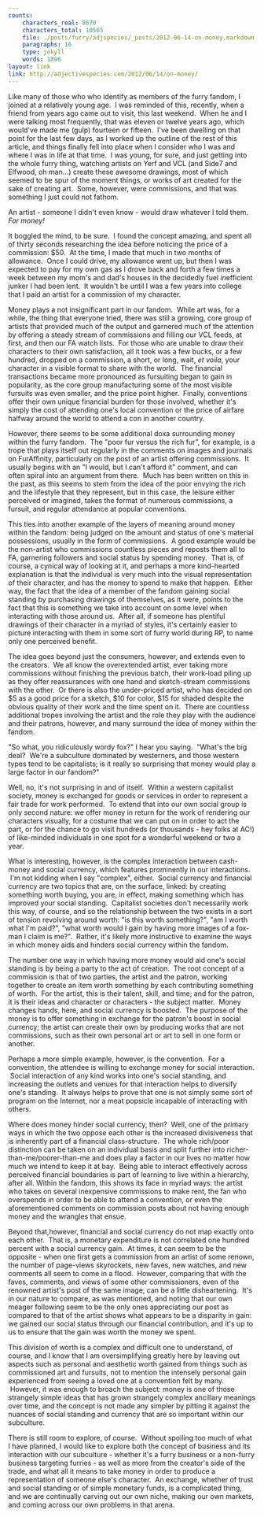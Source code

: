 ```yaml
---
counts:
    characters_real: 8670
    characters_total: 10565
    file: ./posts/furry/adjspecies/_posts/2012-06-14-on-money.markdown
    paragraphs: 16
    type: jekyll
    words: 1896
layout: link
link: http://adjectivespecies.com/2012/06/14/on-money/
---
```


Like many of those who who identify as members of the furry fandom, I joined at
a relatively young age.  I was reminded of this, recently, when a friend from
years ago came out to visit, this last weekend.  When he and I were talking most
frequently, that was eleven or twelve years ago, which would've made me (gulp)
fourteen or fifteen.  I've been dwelling on that point for the last few days, as
I worked up the outline of the rest of this article, and things finally fell
into place when I consider who I was and where I was in life at that time.  I
was young, for sure, and just getting into the whole furry thing, watching
artists on Yerf and VCL (and Side7 and Elfwood, oh man...) create these awesome
drawings, most of which seemed to be spur of the moment things, or works of art
created for the sake of creating art.  Some, however, were commissions, and that
was something I just could not fathom.

An artist - someone I didn't even know - would draw whatever I told them. *For
money!*<!--more-->

It boggled the mind, to be sure.  I found the concept amazing, and spent all of
thirty seconds researching the idea before noticing the price of a commission:
$50.  At the time, I made that much in two months of allowance.  Once I could
drive, my allowance went up, but then I was expected to pay for my own gas as I
drove back and forth a few times a week between my mom's and dad's houses in the
decidedly fuel *in*efficient junker I had been lent.  It wouldn't be until I was
a few years into college that I paid an artist for a commission of my character.

Money plays a not insignificant part in our fandom.  While art was, for a while,
the thing that everyone tried, there was still a growing, core group of artists
that provided much of the output and garnered much of the attention by offering
a steady stream of commissions and filling our VCL feeds, at first, and then our
FA watch lists.  For those who are unable to draw their characters to their own
satisfaction, all it took was a few bucks, or a few hundred, dropped on a
commission, a short, or long, wait, *et voila*, your character in a visible
format to share with the world.  The financial transactions became more
pronounced as fursuiting began to gain in popularity, as the core group
manufacturing some of the most visible fursuits was even smaller, and the price
point higher.  Finally, conventions offer their own unique financial burden for
those involved, whether it's simply the cost of attending one's local convention
or the price of airfare halfway around the world to attend a con in another
country.

However, there seems to be some additional doxa surrounding money within the
furry fandom.  The "poor fur versus the rich fur", for example, is a trope that
plays itself out regularly in the comments on images and journals on
FurAffinity, particularly on the post of an artist offering commissions.  It
usually begins with an "I would, but I can't afford it" comment, and can often
spiral into an argument from there.  Much has been written on this in the past,
as this seems to stem from the idea of the poor envying the rich and the
lifestyle that they represent, but in this case, the leisure either perceived or
imagined, takes the format of numerous commissions, a fursuit, and regular
attendance at popular conventions.

This ties into another example of the layers of meaning around money within the
fandom: being judged on the amount and status of one's material possessions,
usually in the form of commissions.  A good example would be the non-artist who
commissions countless pieces and reposts them all to FA, garnering followers and
social status by spending money.  That is, of course, a cynical way of looking
at it, and perhaps a more kind-hearted explanation is that the individual is
very much into the visual representation of their character, and has the money
to spend to make that happen.  Either way, the fact that the idea of a member of
the fandom gaining social standing by purchasing drawings of themselves, as it
were, points to the fact that this is something we take into account on some
level when interacting with those around us.  After all, if someone has
plentiful drawings of their character in a myriad of styles, it's certainly
easier to picture interacting with them in some sort of furry world during RP,
to name only one perceived benefit.

The idea goes beyond just the consumers, however, and extends even to the
creators.  We all know the overextended artist, ever taking more commissions
without finishing the previous batch, their work-load piling up as they offer
reassurances with one hand and sketch-stream commissions with the other.  Or
there is also the under-priced artist, who has decided on $5 as a good price for
a sketch, $10 for color, $15 for shaded despite the obvious quality of their
work and the time spent on it.  There are countless additional tropes involving
the artist and the role they play with the audience and their patrons, however,
and many surround the idea of money within the fandom.

"So what, you ridiculously wordy fox?" I hear you saying.  "What's the big deal?
 We're a subculture dominated by westerners, and those western types tend to be
capitalists; is it really so surprising that money would play a large factor in
our fandom?"

Well, no, it's not surprising in and of itself.  Within a western capitalist
society, money is exchanged for goods or services in order to represent a fair
trade for work performed.  To extend that into our own social group is only
second nature: we offer money in return for the work of rendering our characters
visually, for a costume that we can put on in order to act the part, or for the
chance to go visit hundreds (or thousands - hey folks at AC!) of like-minded
individuals in one spot for a wonderful weekend or two a year.

What is interesting, however, is the complex interaction between cash-money and
social currency, which features prominently in our interactions.  I'm not
kidding when I say "complex", either.  Social currency and financial currency
are two topics that are, on the surface, linked: by creating something worth
buying, you are, in effect, making something which has improved your social
standing.  Capitalist societies don't necessarily work this way, of course, and
so the relationship between the two exists in a sort of tension revolving around
worth: "is this worth something?", "am I worth what I'm paid?", "what worth
would I gain by having more images of a fox-man I claim is me?".  Rather, it's
likely more instructive to examine the ways in which money aids and hinders
social currency within the fandom.

The number one way in which having more money would aid one's social standing is
by being a party to the act of creation.  The root concept of a commission is
that of two parties, the artist and the patron, working together to create an
item worth something by each contributing something of worth.  For the artist,
this is their talent, skill, and time; and for the patron, it is their ideas and
character or characters - the subject matter.  Money changes hands, here, and
social currency is boosted.  The purpose of the money is to offer something in
exchange for the patron's boost in social currency; the artist can create their
own by producing works that are not commissions, such as their own personal art
or art to sell in one form or another.

Perhaps a more simple example, however, is the convention.  For a convention,
the attendee is willing to exchange money for social interaction.  Social
interaction of any kind works into one's social standing, and increasing the
outlets and venues for that interaction helps to diversify one's standing.  It
always helps to prove that one is not simply some sort of program on the
Internet, nor a meat popsicle incapable of interacting with others.

Where does money hinder social currency, then?  Well, one of the primary ways in
which the two oppose each other is the increased divisiveness that is inherently
part of a financial class-structure.  The whole rich/poor distinction can be
taken on an individual basis and split further into
richer-than-me/poorer-than-me and does play a factor in our lives no matter how
much we intend to keep it at bay.  Being able to interact effectively across
perceived financial boundaries is part of learning to live within a hierarchy,
after all. Within the fandom, this shows its face in myriad ways: the artist who
takes on several inexpensive commissions to make rent, the fan who overspends in
order to be able to attend a convention, or even the aforementioned comments on
commission posts about not having enough money and the wrangles that ensue.

Beyond that,however, financial and social currency do not map exactly onto each
other.  That is, a monetary expenditure is not correlated one hundred percent
with a social currency gain.  At times, it can seem to be the opposite - when
one first gets a commission from an artist of some renown, the number of
page-views skyrockets, new faves, new watches, and new comments all seem to come
in a flood.  However, comparing that with the faves, comments, and views of some
other commissioners, even of the renowned artist's post of the same image, can
be a little disheartening.  It's in our nature to compare, as was mentioned, and
noting that our own meager following seem to be the only ones appreciating our
post as compared to that of the artist shows what appears to be a disparity in
gain: we gained our social status through our financial contribution, and it's
up to us to ensure that the gain was worth the money we spent.

This division of worth is a complex and difficult one to understand, of course,
and I know that I am oversimplifying greatly here by leaving out aspects such as
personal and aesthetic worth gained from things such as commissioned art and
fursuits, not to mention the intensely personal gain experienced from seeing a
loved one at a convention felt by many.  However, it was enough to broach the
subject: money is one of those strangely simple ideas that has grown strangely
complex ancillary meanings over time, and the concept is not made any simpler by
pitting it against the nuances of social standing and currency that are so
important within our subculture.

There is still room to explore, of course.  Without spoiling too much of what I
have planned, I would like to explore both the concept of business and its
interaction with our subculture - whether it's a furry business or a non-furry
business targeting furries - as well as more from the creator's side of the
trade, and what all it means to take money in order to produce a representation
of someone else's character.  An exchange, whether of trust and social standing
or of simple monetary funds, is a complicated thing, and we are continually
carving out our own niche, making our own markets, and coming across our own
problems in that arena.
